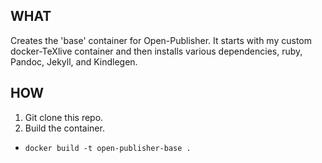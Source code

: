 ## WHAT
Creates the 'base' container for Open-Publisher. It starts with my custom docker-TeXlive container and then installs various dependencies, ruby, Pandoc, Jekyll, and Kindlegen.

## HOW
1. Git clone this repo.
2. Build the container.
  - `docker build -t open-publisher-base .`
